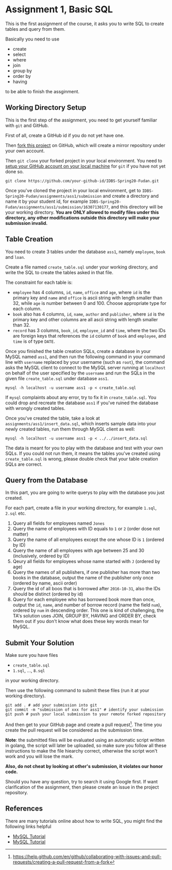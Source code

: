 # Assignment 1, Basic SQL

This is the first assignment of the course, it asks you to write SQL to create tables and query from them.

Basically you need to use

* create
* select
* where
* join
* group by
* order by
* having

to be able to finish the assginment.

## Working Directory Setup

This is the first step of the assignment, you need to get yourself familiar with `git` and GitHub.

First of all, create a GitHub id if you do not yet have one.

Then [fork this project](https://github.com/ichn-hu/IDBS-Spring20-Fudan) on GitHub, which will create a mirror repository under your own account.

Then `git clone` your forked project in your local environment. You need to [setup your GitHub account on your local machine](https://kbroman.org/github_tutorial/pages/first_time.html) for `git` if you have not yet done so.

```
git clone https://github.com/your-github-id/IDBS-Spring20-Fudan.git
```

Once you've cloned the project in your local environment, get to `IDBS-Spring20-Fudan/assignments/ass1/submission` and create a directory and name it by your student id, for example `IDBS-Spring20-Fudan/assignments/ass1/submission/16307130177`, and this directory will be your working directory. **You are ONLY allowed to modify files under this directory, any other modifications outside this directory will make your submission invalid.**

## Table Creation

You need to create 3 tables under the database `ass1`, namely `employee`, `book` and `loan`.

Create a file named `create_table.sql` under your working directory, and write the SQL to create the tables asked in that file.

The constraint for each table is:

* `employee` has 4 columns, `id`, `name`, `office` and `age`, where `id` is the primary key and `name` and `office` is ascii string with length smaller than 32, while `age` is number between 0 and 100. Choose appropriate type for each column.
* `book` also has 4 columns, `id`, `name`, `author` and `publisher`, where `id` is the primary key and other columns are all ascii string with length smaller than 32.
* `record` has 3 columns, `book_id`, `employee_id` and `time`, where the two IDs are foreign keys that references the `id` column of `book` and `employee`, and `time` is of type `DATE`.

Once you finished the table creation SQLs, create a database in your MySQL named `ass1`, and then run the following command in your command line with `username` replaced by your username (such as `root`), the command asks the MySQL client to connect to the MySQL server running at `localhost` on behalf of the user specified by the `username` and run the SQLs in the given file `create_table.sql` under database `ass1`.

```
mysql -h localhost -u username ass1 -p < create_table.sql
```

If `mysql` complaints about any error, try to fix it in `create_table.sql`. You could drop and recreate the database `ass1` if you've ruined the database with wrongly created tables.

Once you've created the table, take a look at `assignments/ass1/insert_data.sql`, which inserts sample data into your newly created tables, run them through MySQL client as well:

```
mysql -h localhost -u username ass1 -p < ../../insert_data.sql
```

The data is meant for you to play with the database and test with your own SQLs. If you could not run them, it means the tables you've created using `create_table.sql` is wrong, please double check that your table creation SQLs are correct.

## Query from the Database

In this part, you are going to write querys to play with the database you just created.

For each part, create a file in your working directory, for example `1.sql`, `2.sql` etc.

1. Query all fields for employees named `Jones`
2. Query the name of employees with ID equals to `1` or `2` (order dose not matter)
3. Query the name of all employees except the one whose ID is `1` (ordered by ID)
4. Query the name of all employees with age between 25 and 30 (inclusively, ordered by ID)
5. Qeury all fields for employees whose name started with `J` (ordered by age)
6. Query the names of all publishers, if one publisher has more than two books in the database, output the name of the publisher only once (ordered by name, ascii order)
7. Query the id of all boos that is borrowed after `2016-10-31`, also the IDs should be distinct (ordered by id)
8. Query for each employee who has borrowed book more than once, output the `id`, `name`, and number of borrow record (name the field `num`), ordered by `num` in descending order. This one is kind of challenging, the TA's solution uses JOIN, GROUP BY, HAVING and ORDER BY, check them out if you don't know what does these key words mean for MySQL.

## Submit Your Solution

Make sure you have files

* `create_table.sql`
* `1.sql`, ..., `8.sql`

in your working directory.

Then use the following command to submit these files (run it at your working directory).

```
git add . # add your submission into git
git commit -m "submission of xxx for ass1" # identify your submission
git push # push your local submission to your remote forked repository
```

And then get to your GitHub page and create a pull request[^1]. The time you create the pull request will be considered as the submission time.

[^1]: https://help.github.com/en/github/collaborating-with-issues-and-pull-requests/creating-a-pull-request-from-a-fork

**Note**: the submitted files will be evaluated using an automatic script written in golang, the script will later be uploaded, so make sure you follow all these instructions to make the file hiearchy correct, otherwise the script won't work and you will lose the mark.

**Also, do not cheat by looking at other's submission, it violates our honor code.**

Should you have any question, try to search it using Google first. If want clarification of the assignment, then please create an issue in the project repository.

## References

There are many tutorials online about how to write SQL, you might find the following links helpful

* [MySQL Tutorial](https://www.mysqltutorial.org/)
* [MySQL Tutorial](https://www.tutorialspoint.com/mysql/index.htm)

